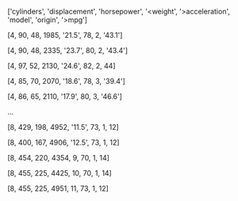 ['cylinders', 'displacement', 'horsepower', '<weight', '>acceleration', 'model', 'origin', '>mpg']

[4, 90, 48, 1985, '21.5', 78, 2, '43.1']

[4, 90, 48, 2335, '23.7', 80, 2, '43.4']

[4, 97, 52, 2130, '24.6', 82, 2, 44]

[4, 85, 70, 2070, '18.6', 78, 3, '39.4']

[4, 86, 65, 2110, '17.9', 80, 3, '46.6']



...

[8, 429, 198, 4952, '11.5', 73, 1, 12]

[8, 400, 167, 4906, '12.5', 73, 1, 12]

[8, 454, 220, 4354, 9, 70, 1, 14]

[8, 455, 225, 4425, 10, 70, 1, 14]

[8, 455, 225, 4951, 11, 73, 1, 12]

